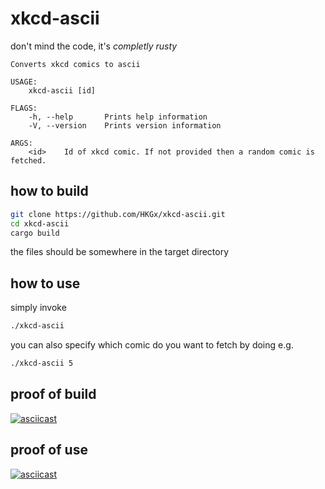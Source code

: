 # xkcd-ascii
don't mind the code, it's _completly rusty_
```
Converts xkcd comics to ascii

USAGE:
    xkcd-ascii [id]

FLAGS:
    -h, --help       Prints help information
    -V, --version    Prints version information

ARGS:
    <id>    Id of xkcd comic. If not provided then a random comic is fetched.

```

## how to build

```bash
git clone https://github.com/HKGx/xkcd-ascii.git
cd xkcd-ascii
cargo build
```

the files should be somewhere in the target directory

## how to use

simply invoke

```bash
./xkcd-ascii 
```


you can also specify which comic do you want to fetch by doing e.g.

```bash
./xkcd-ascii 5
```

## proof of build

[![asciicast](https://asciinema.org/a/2GPif9bylgYVWHoRG1hOV1lhR.svg)](https://asciinema.org/a/2GPif9bylgYVWHoRG1hOV1lhR)

## proof of use

[![asciicast](https://asciinema.org/a/CqSZH6MTTnNKTjhU101C0MlFC.svg)](https://asciinema.org/a/CqSZH6MTTnNKTjhU101C0MlFC)